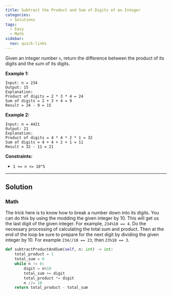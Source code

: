 ```yaml
---
title: Subtract the Product and Sum of Digits of an Integer
categories:
  - Solutions
tags:
  - Easy
  - Math
sidebar:
  nav: quick-links
---
```


Given an integer number ```n```, return the difference between the product of its digits and the sum of its digits.

**Example 1:**
```
Input: n = 234
Output: 15 
Explanation: 
Product of digits = 2 * 3 * 4 = 24 
Sum of digits = 2 + 3 + 4 = 9 
Result = 24 - 9 = 15
```

**Example 2:**
```
Input: n = 4421
Output: 21
Explanation: 
Product of digits = 4 * 4 * 2 * 1 = 32 
Sum of digits = 4 + 4 + 2 + 1 = 11 
Result = 32 - 11 = 21
```

**Constraints:**
- ```1 <= n <= 10^5```

---

## Solution

### Math
The trick here is to know how to break a number down into its digits. You can do this by using the modding the given integer by 10. This will get us the last digit of the given integer. For example, ```234%10 == 4```. Do the necessary processing of calculating the total sum and product. Then at the end of the loop be sure to prepare for the next digit by dividing the given integer by 10. For example ```234//10 == 23```, then ```23%10 == 3```.  

```python
def subtractProductAndSum(self, n: int) -> int:
    total_product = 1 
    total_sum = 0
    while n != 0:
        digit = n%10
        total_sum += digit
        total_product *= digit
        n //= 10
    return total_product - total_sum
```
